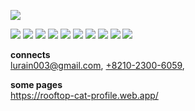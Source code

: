 
<p>
  <a href="https://hits.seeyoufarm.com"><img src="https://hits.seeyoufarm.com/api/count/incr/badge.svg?url=https%3A%2F%2Fgithub.com%2FGrangbelrLurain&count_bg=%231F6237&title_bg=%23000000&icon=&icon_color=%23E7E7E7&title=hits&edge_flat=false"/></a>
</p>
<p>
  <img src="https://img.shields.io/badge/Next.js-black?style=flat&logo=Next.js"/>
  <img src="https://img.shields.io/badge/Typescript-black?style=flat&logo=Typescript"/>
  <img src="https://img.shields.io/badge/React.js-black?style=flat&logo=React"/>
  <img src="https://img.shields.io/badge/Prisma-black?style=flat&logo=Prisma"/>
  <img src="https://img.shields.io/badge/TypeORM-black?style=flat&"/>
  <img src="https://img.shields.io/badge/ES6-black?style=flat&logo=Javascript"/>
  <img src="https://img.shields.io/badge/Tailwind.css-black?style=flat&logo=TailwindCss"/>
  <img src="https://img.shields.io/badge/Scss-black?style=flat&logo=sass"/>
  <img src="https://img.shields.io/badge/CSS3-black?style=flat&logo=CSS3"/>
  <img src="https://img.shields.io/badge/HTML5-black?style=flat&logo=HTML5" />
</p>
<p>
  <b>connects</b>
  <br>
  <a href="mailto:lurain003@gmail.com">lurain003@gmail.com</a>,
  <a href="tel:+821023006059">+8210-2300-6059</a>,
</p>
<p>
  <b>some pages</b>
  <br>
  <a href="https://rooftop-cat-profile.web.app/">https://rooftop-cat-profile.web.app/</a>
</p>
